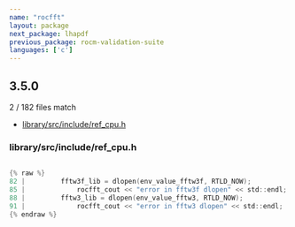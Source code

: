 ```yaml
---
name: "rocfft"
layout: package
next_package: lhapdf
previous_package: rocm-validation-suite
languages: ['c']
---
```

## 3.5.0
2 / 182 files match

 - [library/src/include/ref_cpu.h](#librarysrcincluderef_cpuh)

### library/src/include/ref_cpu.h

```c

{% raw %}
82 |         fftw3f_lib = dlopen(env_value_fftw3f, RTLD_NOW);
85 |             rocfft_cout << "error in fftw3f dlopen" << std::endl;
88 |         fftw3_lib = dlopen(env_value_fftw3, RTLD_NOW);
91 |             rocfft_cout << "error in fftw3 dlopen" << std::endl;
{% endraw %}

```